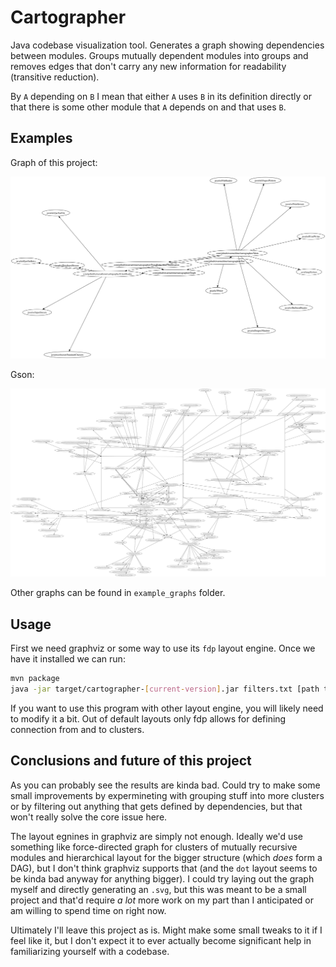 # Cartographer

Java codebase visualization tool. Generates a graph showing dependencies between
modules. Groups mutually dependent modules into groups and removes edges that
don't carry any new information for readability (transitive reduction).

By `A` depending on `B` I mean that either `A` uses `B` in its definition
directly or that there is some other module that `A` depends on and that uses
`B`.

## Examples

Graph of this project:

![](example_graphs/cartographer.svg)

Gson:

![](example_graphs/gson.svg)

Other graphs can be found in `example_graphs` folder.

## Usage

First we need graphviz or some way to use its `fdp` layout engine. Once we have
it installed we can run:

```sh
mvn package
java -jar target/cartographer-[current-version].jar filters.txt [path to jar you want to graph] | fdp -Tsvg > output_file.svg
```

If you want to use this program with other layout engine, you will likely
need to modify it a bit. Out of default layouts only fdp allows for defining
connection from and to clusters.

## Conclusions and future of this project

As you can probably see the results are kinda bad. Could try to make some small
improvements by expermineting with grouping stuff into more clusters or by
filtering out anything that gets defined by dependencies, but that won't really
solve the core issue here.

The layout egnines in graphviz are simply not enough. Ideally we'd use something
like force-directed graph for clusters of mutually recursive modules and
hierarchical layout for the bigger structure (which *does* form a DAG), but
I don't think graphviz supports that (and the `dot` layout seems to be kinda
bad anyway for anything bigger). I could try laying out the graph myself and
directly generating an `.svg`, but this was meant to be a small project and
that'd require *a lot* more work on my part than I anticipated or am willing to
spend time on right now.

Ultimately I'll leave this project as is. Might make some small tweaks to it if
I feel like it, but I don't expect it to ever actually become significant help
in familiarizing yourself with a codebase.
